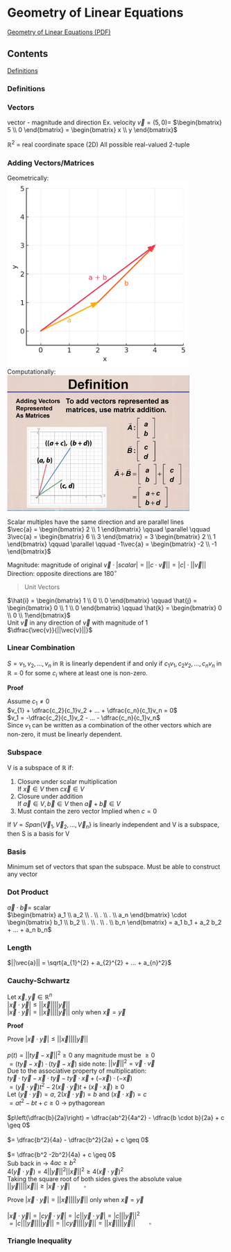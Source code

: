 # Geometry of Linear Equations
[Geometry of Linear Equations (PDF)](PDFs/Geometry%20of%20Linear%20Equations.pdf)

## Contents

[Definitions](#Definitions)<br>


### Definitions

### Vectors

vector - magnitude and direction
Ex. velocity
$\vec{v} = (5, 0) =$
$\begin{bmatrix} 5 \\ 0 \end{bmatrix} = \begin{bmatrix} x \\ y \end{bmatrix}$

$\mathbb{R}^2$ = real coordinate space (2D) All possible real-valued 2-tuple

### Adding Vectors/Matrices

Geometrically:<br>
<img src="Images/vector_addition.png" width="420"><br>
Computationally:<br>
<img src="Images/AddingMatrix.png" width="420"><br>

Scalar multiples have the same direction and are parallel lines<br>
$\vec{a} = \begin{bmatrix} 2 \\ 1 \end{bmatrix} \qquad \parallel \qquad 3\vec{a} = \begin{bmatrix} 6 \\ 3 \end{bmatrix} = 3 \begin{bmatrix} 2 \\ 1 \end{bmatrix} \qquad \parallel \qquad -1\vec{a} = \begin{bmatrix} -2 \\ -1 \end{bmatrix}$

Magnitude: magnitude of original $\vec{v} \cdot |{scalar}| = ||c\cdot \vec{v}|| = |c| \cdot ||\vec{v}||$<br>
Direction: opposite directions are 180$^{\circ}$

> Unit Vectors

$\hat{i} = \begin{bmatrix} 1 \\ 0 \\ 0 \end{bmatrix} \qquad \hat{j} = \begin{bmatrix} 0 \\ 1 \\ 0 \end{bmatrix} \qquad \hat{k} = \begin{bmatrix} 0 \\ 0 \\ 1\end{bmatrix}$<br>
Unit $\vec{v}$ in any direction of $\vec{v}$ with magnitude of 1<br>
$\dfrac{\vec{v}}{||\vec{v}||}$

### Linear Combination

$S = v_{1}, v_{2}, ..., v_{n}$ in $\mathbb{R}$ is linearly dependent if and only if $c_{1} v_{1}, c_{2} v_{2}, ..., c_{n}v_{n}$ in $\mathbb{R} = 0$ for some $c_{i}$ where at least one is non-zero.

**Proof**

Assume $c_1 \neq 0$<br>
$v_{1} + \dfrac{c_2}{c_1}v_2 + ... + \dfrac{c_n}{c_1}v_n = 0$<br>
$v_1 = -\dfrac{c_2}{c_1}v_2 - ... - \dfrac{c_n}{c_1}v_n$<br>
Since $v_1$ can be written as a combination of the other vectors which are non-zero, it must be linearly dependent.

### Subspace

V is a subspace of $\mathbb{R}$ if:
1. Closure under scalar multiplication<br>
If $\vec{x} \in V$ then $c\vec{x} \in V$ 
2. Closure under addition<br>
If $\vec{a} \in V, \vec{b} \in V$ then $\vec{a} + \vec{b} \in V$
3. Must contain the zero vector
Implied when $c=0$

If $V = Span \{\vec{V}_{1}, \vec{V}_{2}, ..., \vec{V}_{n}\}$ is linearly independent and V is a subspace, then S is a basis for V<br>

### Basis

Minimum set of vectors that span the subspace. Must be able to construct any vector 

### Dot Product

$\vec{a} \cdot \vec{b} =$ scalar<br>
$\begin{bmatrix} a_1 \\ a_2 \\ . \\ . \\ . \\ a_n \end{bmatrix} \cdot \begin{bmatrix} b_1 \\ b_2 \\ . \\ . \\ . \\ b_n \end{bmatrix} = a_1 b_1 + a_2 b_2 + ... + a_n b_n$<br>

### Length

$||\vec{a}|| = \sqrt{a_{1}^{2} + a_{2}^{2} + ... + a_{n}^2}$

### Cauchy-Schwartz

Let $\vec{x}, \vec{y} \in \mathbb{R}^{n}$<br>
$|\vec{x} \cdot \vec{y}| \leq ||\vec{x}||||\vec{y}||$<br>
$|\vec{x} \cdot \vec{y}| = ||\vec{x}||||\vec{y}||$ only when $\vec{x} = \vec{y}$<br>

**Proof**

Prove $|\vec{x} \cdot \vec{y}| \leq ||\vec{x}||||\vec{y}||$<br>
<br>
$p(t) = || t\vec{y} - \vec{x}||^2 \geq 0$ any magnitude must be $\geq 0$<br>
$= (t\vec{y} - \vec{x}) \cdot (t\vec{y} - \vec{x})$ side note: $||\vec{v}||^2 = \vec{v} \cdot \vec{v}$<br>
Due to the associative property of multiplication:<br>
$t\vec{y} \cdot t\vec{y} - \vec{x} \cdot t\vec{y} - t\vec{y} \cdot \vec{x} + (-\vec{x}) \cdot (-\vec{x})$<br>
$=(\vec{y} \cdot \vec{y})t^2 - 2(\vec{x} \cdot \vec{y})t + (\vec{x} \cdot \vec{x}) \geq 0$<br>
Let $(\vec{y} \cdot \vec{y}) = a$, $2(\vec{x} \cdot \vec{y}) = b$ and $(\vec{x} \cdot \vec{x}) = c$ <br>
$= at^2 -bt +c \geq 0$ -> pythagorean<br>
<br>
$p\left(\dfrac{b}{2a}\right) = \dfrac{ab^2}{4a^2} - \dfrac{b \cdot b}{2a} + c \geq 0$<br>
<br>
$= \dfrac{b^2}{4a} - \dfrac{b^2}{2a} + c \geq 0$ <br>
<br>
$= \dfrac{b^2 -2b^2}{4a} + c \geq 0$<br>
Sub back in -> $4ac \geq b^2$<br>
$4(\vec{y} \cdot \vec{y}) = 4||\vec{y}||^2 ||\vec{x}||^2 \geq 4(\vec{x} \cdot \vec{y})^2$<br>
Taking the square root of both sides gives the absolute value<br>
$||\vec{y}||||\vec{x}|| \geq |\vec{x} \cdot \vec{y}| \qquad \square$

Prove $|\vec{x} \cdot \vec{y}| = ||\vec{x}||||\vec{y}||$ only when $\vec{x} = \vec{y}$<br>
<br>
$|\vec{x} \cdot \vec{y}| = |c\vec{y} \cdot \vec{y}| = |c||\vec{y} \cdot \vec{y}| = |c|||\vec{y}||^2$<br>
$=|c|||\vec{y}||||\vec{y}|| = ||c\vec{y}||||\vec{y}|| = ||\vec{x}||||\vec{y}|| \qquad \square$<br>

### Triangle Inequality

